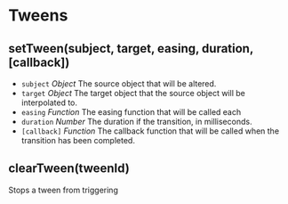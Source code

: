 # Tweens

## setTween(subject, target, easing, duration, [callback])
- `subject` *Object* The source object that will be altered.
- `target` *Object* The target object that the source object will be interpolated to.
- `easing` *Function* The easing function that will be called each 
- `duration` *Number* The duration if the transition, in milliseconds.
- `[callback]` *Function* The callback function that will be called when the transition has been completed.

## clearTween(tweenId)
Stops a tween from triggering
